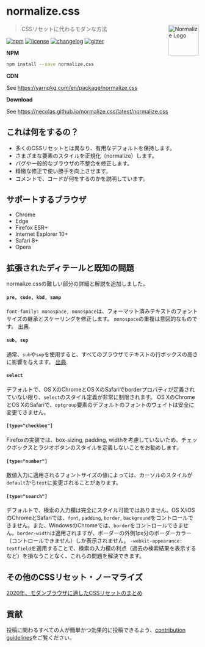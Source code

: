 # normalize.css

<a href="https://github.com/necolas/normalize.css"><img
  src="https://necolas.github.io/normalize.css/logo.svg" alt="Normalize Logo"
  width="80" height="80" align="right"></a>

> CSSリセットに代わるモダンな方法

[![npm][npm-image]][npm-url] [![license][license-image]][license-url]
[![changelog][changelog-image]][changelog-url]
[![gitter][gitter-image]][gitter-url]


**NPM**

```sh
npm install --save normalize.css
```

**CDN**

See https://yarnpkg.com/en/package/normalize.css

**Download**

See https://necolas.github.io/normalize.css/latest/normalize.css


## これは何をするの？

* 多くのCSSリセットとは異なり、有用なデフォルトを保持します。
* さまざまな要素のスタイルを正規化（normalize）します。
* バグや一般的なブラウザの不整合を修正します。
* 精緻な修正で使い勝手を向上させます。
* コメントで、コードが何をするのかを説明しています。


## サポートするブラウザ

* Chrome
* Edge
* Firefox ESR+
* Internet Explorer 10+
* Safari 8+
* Opera


## 拡張されたディテールと既知の問題

normalize.cssの難しい部分の詳細と解説を追加しました。

#### `pre, code, kbd, samp`

`font-family: monospace, monospace`は、フォーマット済みテキストのフォントサイズの継承とスケーリングを修正します。
`monospace`の重複は意図的なものです。
[出典](https://en.wikipedia.org/wiki/User:Davidgothberg/Test59).

#### `sub, sup`

通常、`sub`や`sup`を使用すると、すべてのブラウザでテキストの行ボックスの高さに影響を与えます。
[出典](https://gist.github.com/413930).

#### `select`

デフォルトで、OS XのChromeとOS XのSafariでborderプロパティが定義されていない限り、`select`のスタイル定義が非常に制限されます。
OS XのChromeとOS XのSafariで、`optgroup`要素のデフォルトのフォントのウェイトは安全に変更できません。

#### `[type="checkbox"]`

Firefoxの実装では、box-sizing, padding, widthを考慮していないため、チェックボックスとラジオボタンのスタイルを定義しないことをお勧めします。

#### `[type="number"]`

数値入力に適用されるフォントサイズの値によっては、カーソルのスタイルが`default`から`text`に変更されることがあります。

#### `[type="search"]`

デフォルトで、検索の入力欄は完全にスタイル可能ではありません。OS X/iOSのChromeとSafariでは、`font`, `padding`, `border`, `background`をコントロールできません。また、WindowsのChromeでは、`border`をコントロールできません。`border-width`は適用されますが、ボーダーの外側1px分のボーダーカラー（コントロールできません）しか表示されません。
`-webkit-appearance: textfield`を適用することで、検索の入力欄の利点（過去の検索結果を表示するなど）を損なうことなく、これらの問題を解決できます。

## その他のCSSリセット・ノーマライズ
[2020年、モダンブラウザに適したCSSリセットのまとめ](https://coliss.com/articles/build-websites/operation/css/css-reset-for-modern-browser.html)

## 貢献

投稿に関わるすべての人が簡単かつ効果的に投稿できるよう、[contribution guidelines](CONTRIBUTING.md)をご覧ください。


[changelog-image]: https://img.shields.io/badge/changelog-md-blue.svg?style=flat-square
[changelog-url]: CHANGELOG.md
[license-image]: https://img.shields.io/npm/l/normalize.css.svg?style=flat-square
[license-url]: LICENSE.md
[npm-image]: https://img.shields.io/npm/v/normalize.css.svg?style=flat-square
[npm-url]: https://www.npmjs.com/package/normalize.css
[gitter-image]: https://img.shields.io/badge/chat-gitter-blue.svg?style=flat-square
[gitter-url]: https://gitter.im/necolas/normalize.css

